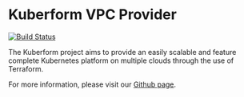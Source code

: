 Kuberform VPC Provider
===
[![Build Status](https://travis-ci.org/kuberform/vpc.svg?branch=master)](https://travis-ci.org/kuberform/vpc)

The Kuberform project aims to provide an easily scalable and feature complete
Kubernetes platform on multiple clouds through the use of Terraform.

For more information, please visit our [Github page](https://github.com/kuberform).
